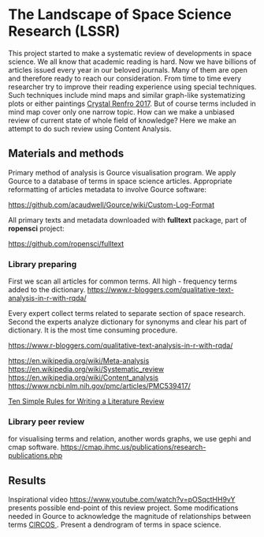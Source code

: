 # The Landscape of Space Science Research (LSSR)
This project started to make a systematic review of developments in space science. We all know that academic reading is hard. Now we have billions of articles issued every year in our beloved journals. Many of them are open and therefore ready to reach our consideration. From time to time every researcher try to improve their reading experience using special techniques. Such techniques include mind maps and similar graph-like systematizing  plots or either paintings [Crystal Renfro 2017](https://doi.org/10.1016/j.acalib.2017.02.004). But of course terms included in mind map cover only one narrow topic. How can we make a unbiased review of current state of whole field of knowledge? Here we make an attempt to do such review using Content Analysis.

## Materials and methods

Primary method of analysis is Gource visualisation program. We apply Gource to a database of terms in space science articles. Appropriate reformatting of articles metadata to involve Gource software:

<https://github.com/acaudwell/Gource/wiki/Custom-Log-Format>

All primary texts and metadata downloaded with **fulltext** package, part of **ropensci** project:

<https://github.com/ropensci/fulltext>



### Library preparing

First we scan all articles for common terms. All high - frequency terms added to the dictionary. https://www.r-bloggers.com/qualitative-text-analysis-in-r-with-rqda/

Every expert collect terms related to separate section of space research. Second the experts analyze dictionary for synonyms and clear his part of dictionary. It is the most time consuming procedure. 

<https://www.r-bloggers.com/qualitative-text-analysis-in-r-with-rqda/>



<https://en.wikipedia.org/wiki/Meta-analysis>
<https://en.wikipedia.org/wiki/Systematic_review>
<https://en.wikipedia.org/wiki/Content_analysis>
<https://www.ncbi.nlm.nih.gov/pmc/articles/PMC539417/>



[Ten Simple Rules for Writing a Literature Review]( http://journals.plos.org/ploscompbiol/article?id=10.1371/journal.pcbi.1003149 )

### Library peer review
for visualising terms and relation, another words graphs, we use gephi and cmap software. 
https://cmap.ihmc.us/publications/research-publications.php 

## Results

Inspirational video <https://www.youtube.com/watch?v=pOSqctHH9vY> presents possible end-point of this review project. Some modifications needed in Gource to acknowledge the magnitude of relationships between terms [CIRCOS ](http://circos.ca/guide/tables/). 
Present a dendrogram of terms in space science.


